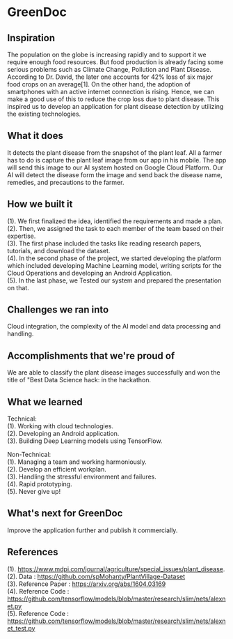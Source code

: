 # GreenDoc

## Inspiration
The population on the globe is increasing rapidly and to support it we require enough food resources. But food production is already facing some serious problems such as Climate Change, Pollution and Plant Disease. According to Dr. David, the later one accounts for 42% loss of six major food crops on an average[1]. On the other hand, the adoption of smartphones with an active internet connection is rising. Hence, we can make a good use of this to reduce the crop loss due to plant disease. This inspired us to develop an application for plant disease detection by utilizing the existing technologies.

## What it does
It detects the plant disease from the snapshot of the plant leaf. All a farmer has to do is capture the plant leaf image from our app in his mobile. The app will send this image to our AI system hosted on Google Cloud Platform. Our AI will detect the disease form the image and send back the disease name, remedies, and precautions to the farmer.

## How we built it
(1). We first finalized the idea, identified the requirements and made a plan.
<br />(2). Then, we assigned the task to each member of the team based on their expertise.
<br />(3). The first phase included the tasks like reading research papers, tutorials, and download the dataset.
<br />(4). In the second phase of the project, we started developing the platform which included developing Machine Learning model, writing scripts for the Cloud Operations and developing an Android Application.
<br />(5). In the last phase, we Tested our system and prepared the presentation on that.

## Challenges we ran into
Cloud integration, the complexity of the AI model and data processing and handling.

## Accomplishments that we're proud of
We are able to classify the plant disease images successfully and won the title of "Best Data Science hack: in the hackathon.

## What we learned
Technical:
<br />(1). Working with cloud technologies.
<br />(2). Developing an Android application.
<br />(3). Building Deep Learning models using TensorFlow.

Non-Technical:
<br />(1). Managing a team and working harmoniously.
<br />(2). Develop an efficient workplan.
<br />(3). Handling the stressful environment and failures.
<br />(4). Rapid prototyping.
<br />(5). Never give up!

## What's next for GreenDoc
Improve the application further and publish it commercially.

## References
(1). https://www.mdpi.com/journal/agriculture/special_issues/plant_disease.
<br />(2). Data : https://github.com/spMohanty/PlantVillage-Dataset
<br />(3). Reference Paper : https://arxiv.org/abs/1604.03169
<br />(4). Reference Code : https://github.com/tensorflow/models/blob/master/research/slim/nets/alexnet.py
<br />(5). Reference Code : https://github.com/tensorflow/models/blob/master/research/slim/nets/alexnet_test.py
